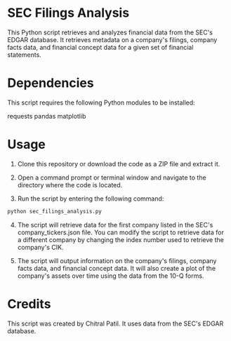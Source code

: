 # SEC Filings Analysis
This Python script retrieves and analyzes financial data from the SEC's EDGAR database. It retrieves metadata on a company's filings, company facts data, and financial concept data for a given set of financial statements.

# Dependencies
This script requires the following Python modules to be installed:

requests
pandas
matplotlib

# Usage
1. Clone this repository or download the code as a ZIP file and extract it.

2. Open a command prompt or terminal window and navigate to the directory where the code is located.

3. Run the script by entering the following command:

```python
python sec_filings_analysis.py
```
4. The script will retrieve data for the first company listed in the SEC's company_tickers.json file. You can modify the script to retrieve data for a different company by changing the index number used to retrieve the company's CIK.

5. The script will output information on the company's filings, company facts data, and financial concept data. It will also create a plot of the company's assets over time using the data from the 10-Q forms.

# Credits
This script was created by Chitral Patil. It uses data from the SEC's EDGAR database.
